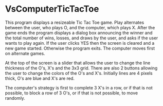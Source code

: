 # VsComputerTicTacToe
This program displays a resizeable Tic Tac Toe game.  Play alternates
between the user, who plays O, and the computer, which plays X.
After the game ends the program displays a dialog box announcing the
winner and the total number of wins, losses, and draws by the user, and
asks if the user wants to play again.  If the user clicks YES then the
screen is cleared and a new game started.  Otherwise the program exits.
The computer moves first on alternate games.

At the top of the screen is a slider that allows the user to change
the line thickness of the O's, X's and the 3x3 grid.  There are also
2 buttons allowing the user to change the colors of the O's and X's.
Initially lines are 4 pixels thick, O's are blue and X's are red.

The computer's strategy is first to complete 3 X's in a row, or if that
is not possible, to block a row of 3 O's, or if that is not possible,
to move randomly.
